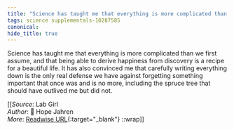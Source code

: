 ```yaml
---
title: "Science has taught me that everything is more complicated than ..."
tags: science supplementals-10287585
canonical: 
hide_title: true
---
```


Science has taught me that everything is more complicated than we first assume, and that being able to derive happiness from discovery is a recipe for a beautiful life. It has also convinced me that carefully writing everything down is the only real defense we have against forgetting something important that once was and is no more, including the spruce tree that should have outlived me but did not.


[[_Source_: Lab Girl<br>
_Author_: 📕 Hope Jahren<br>
_More_: [Readwise URL](https://readwise.io/open/209716646){:target="_blank"}
::wrap]]